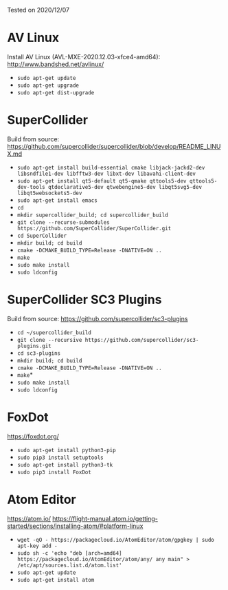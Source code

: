 Tested on 2020/12/07

# AV Linux 
Install AV Linux (AVL-MXE-2020.12.03-xfce4-amd64): http://www.bandshed.net/avlinux/

* `sudo apt-get update`
* `sudo apt-get upgrade`
* `sudo apt-get dist-upgrade`

# SuperCollider
Build from source: https://github.com/supercollider/supercollider/blob/develop/README_LINUX.md

* `sudo apt-get install build-essential cmake libjack-jackd2-dev libsndfile1-dev libfftw3-dev libxt-dev libavahi-client-dev`
* `sudo apt-get install qt5-default qt5-qmake qttools5-dev qttools5-dev-tools qtdeclarative5-dev qtwebengine5-dev libqt5svg5-dev libqt5websockets5-dev`
* `sudo apt-get install emacs`
* `cd `
* `mkdir supercollider_build; cd supercollider_build`
* `git clone --recurse-submodules https://github.com/SuperCollider/SuperCollider.git`
* `cd SuperCollider`
* `mkdir build; cd build`
* `cmake -DCMAKE_BUILD_TYPE=Release -DNATIVE=ON ..`
* `make`
* `sudo make install`
* `sudo ldconfig`

# SuperCollider SC3 Plugins
Build from source: https://github.com/supercollider/sc3-plugins

* `cd ~/supercollider_build`
* `git clone --recursive https://github.com/supercollider/sc3-plugins.git`
* `cd sc3-plugins`
* `mkdir build; cd build`
* `cmake -DCMAKE_BUILD_TYPE=Release -DNATIVE=ON ..`
* `make`*
* `sudo make install`
* `sudo ldconfig`

# FoxDot
https://foxdot.org/
* `sudo apt-get install python3-pip`
* `sudo pip3 install setuptools`
* `sudo apt-get install python3-tk`
* `sudo pip3 install FoxDot`

# Atom Editor
https://atom.io/
https://flight-manual.atom.io/getting-started/sections/installing-atom/#platform-linux
* `wget -qO - https://packagecloud.io/AtomEditor/atom/gpgkey | sudo apt-key add -`
* `sudo sh -c 'echo "deb [arch=amd64] https://packagecloud.io/AtomEditor/atom/any/ any main" > /etc/apt/sources.list.d/atom.list'`
* `sudo apt-get update`
* `sudo apt-get install atom`
